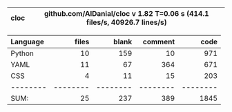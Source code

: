 cloc|github.com/AlDanial/cloc v 1.82  T=0.06 s (414.1 files/s, 40926.7 lines/s)
--- | ---

Language|files|blank|comment|code
:-------|-------:|-------:|-------:|-------:
Python|10|159|10|971
YAML|11|67|364|671
CSS|4|11|15|203
--------|--------|--------|--------|--------
SUM:|25|237|389|1845
